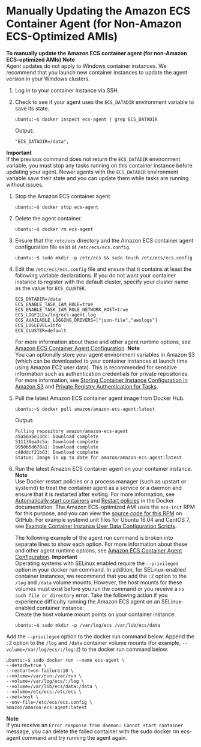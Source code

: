 # Manually Updating the Amazon ECS Container Agent \(for Non\-Amazon ECS\-Optimized AMIs\)<a name="manually_update_agent"></a>

**To manually update the Amazon ECS container agent \(for non\-Amazon ECS\-optimized AMIs\)**
**Note**  
Agent updates do not apply to Windows container instances\. We recommend that you launch new container instances to update the agent version in your Windows clusters\.

1. Log in to your container instance via SSH\.

1. Check to see if your agent uses the `ECS_DATADIR` environment variable to save its state\.

   ```
   ubuntu:~$ docker inspect ecs-agent | grep ECS_DATADIR
   ```

   Output:

   ```
   "ECS_DATADIR=/data",
   ```
**Important**  
If the previous command does not return the `ECS_DATADIR` environment variable, you must stop any tasks running on this container instance before updating your agent\. Newer agents with the `ECS_DATADIR` environment variable save their state and you can update them while tasks are running without issues\.

1. Stop the Amazon ECS container agent\.

   ```
   ubuntu:~$ docker stop ecs-agent
   ```

1. Delete the agent container\.

   ```
   ubuntu:~$ docker rm ecs-agent
   ```

1. Ensure that the `/etc/ecs` directory and the Amazon ECS container agent configuration file exist at `/etc/ecs/ecs.config`\.

   ```
   ubuntu:~$ sudo mkdir -p /etc/ecs && sudo touch /etc/ecs/ecs.config
   ```

1. Edit the `/etc/ecs/ecs.config` file and ensure that it contains at least the following variable declarations\. If you do not want your container instance to register with the default cluster, specify your cluster name as the value for `ECS_CLUSTER`\.

   ```
   ECS_DATADIR=/data
   ECS_ENABLE_TASK_IAM_ROLE=true
   ECS_ENABLE_TASK_IAM_ROLE_NETWORK_HOST=true
   ECS_LOGFILE=/log/ecs-agent.log
   ECS_AVAILABLE_LOGGING_DRIVERS=["json-file","awslogs"]
   ECS_LOGLEVEL=info
   ECS_CLUSTER=default
   ```

   For more information about these and other agent runtime options, see [Amazon ECS Container Agent Configuration](ecs-agent-config.md)\.
**Note**  
You can optionally store your agent environment variables in Amazon S3 \(which can be downloaded to your container instances at launch time using Amazon EC2 user data\)\. This is recommended for sensitive information such as authentication credentials for private repositories\. For more information, see [Storing Container Instance Configuration in Amazon S3](ecs-agent-config.md#ecs-config-s3) and [Private Registry Authentication for Tasks](private-auth.md)\.

1. Pull the latest Amazon ECS container agent image from Docker Hub\.

   ```
   ubuntu:~$ docker pull amazon/amazon-ecs-agent:latest
   ```

   Output:

   ```
   Pulling repository amazon/amazon-ecs-agent
   a5a56a5e13dc: Download complete
   511136ea3c5a: Download complete
   9950b5d678a1: Download complete
   c48ddcf21b63: Download complete
   Status: Image is up to date for amazon/amazon-ecs-agent:latest
   ```

1. Run the latest Amazon ECS container agent on your container instance\.
**Note**  
Use Docker restart policies or a process manager \(such as upstart or systemd\) to treat the container agent as a service or a daemon and ensure that it is restarted after exiting\. For more information, see [Automatically start containers](https://docs.docker.com/engine/admin/host_integration/) and [Restart policies](https://docs.docker.com/engine/reference/run/#restart-policies-restart) in the Docker documentation\. The Amazon ECS\-optimized AMI uses the `ecs-init` RPM for this purpose, and you can view the [source code for this RPM](https://github.com/aws/amazon-ecs-init) on GitHub\. For example systemd unit files for Ubuntu 16\.04 and CentOS 7, see [Example Container Instance User Data Configuration Scripts](example_user_data_scripts.md)\.

   The following example of the agent run command is broken into separate lines to show each option\. For more information about these and other agent runtime options, see [Amazon ECS Container Agent Configuration](ecs-agent-config.md)\.
**Important**  
Operating systems with SELinux enabled require the `--privileged` option in your docker run command\. In addition, for SELinux\-enabled container instances, we recommend that you add the `:Z` option to the `/log` and `/data` volume mounts\. However, the host mounts for these volumes must exist before you run the command or you receive a `no such file or directory` error\. Take the following action if you experience difficulty running the Amazon ECS agent on an SELinux\-enabled container instance:  
Create the host volume mount points on your container instance\.  

     ```
     ubuntu:~$ sudo mkdir -p /var/log/ecs /var/lib/ecs/data
     ```
Add the `--privileged` option to the docker run command below\.
Append the `:Z` option to the `/log` and `/data` container volume mounts \(for example, `--volume=/var/log/ecs/:/log:Z`\) to the docker run command below\.

   ```
   ubuntu:~$ sudo docker run --name ecs-agent \
   --detach=true \
   --restart=on-failure:10 \
   --volume=/var/run:/var/run \
   --volume=/var/log/ecs/:/log \
   --volume=/var/lib/ecs/data:/data \
   --volume=/etc/ecs:/etc/ecs \
   --net=host \
   --env-file=/etc/ecs/ecs.config \
   amazon/amazon-ecs-agent:latest
   ```
**Note**  
If you receive an `Error response from daemon: Cannot start container` message, you can delete the failed container with the sudo docker rm ecs\-agent command and try running the agent again\. 